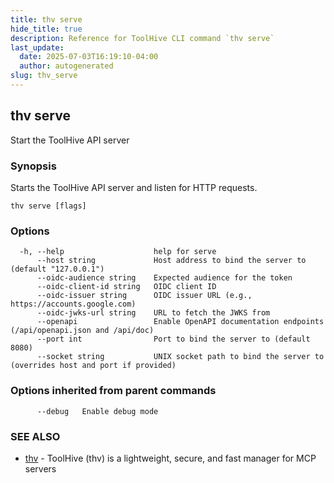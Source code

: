 ```yaml
---
title: thv serve
hide_title: true
description: Reference for ToolHive CLI command `thv serve`
last_update:
  date: 2025-07-03T16:19:10-04:00
  author: autogenerated
slug: thv_serve
---
```


## thv serve

Start the ToolHive API server

### Synopsis

Starts the ToolHive API server and listen for HTTP requests.

```
thv serve [flags]
```

### Options

```
  -h, --help                    help for serve
      --host string             Host address to bind the server to (default "127.0.0.1")
      --oidc-audience string    Expected audience for the token
      --oidc-client-id string   OIDC client ID
      --oidc-issuer string      OIDC issuer URL (e.g., https://accounts.google.com)
      --oidc-jwks-url string    URL to fetch the JWKS from
      --openapi                 Enable OpenAPI documentation endpoints (/api/openapi.json and /api/doc)
      --port int                Port to bind the server to (default 8080)
      --socket string           UNIX socket path to bind the server to (overrides host and port if provided)
```

### Options inherited from parent commands

```
      --debug   Enable debug mode
```

### SEE ALSO

* [thv](thv.md)	 - ToolHive (thv) is a lightweight, secure, and fast manager for MCP servers


